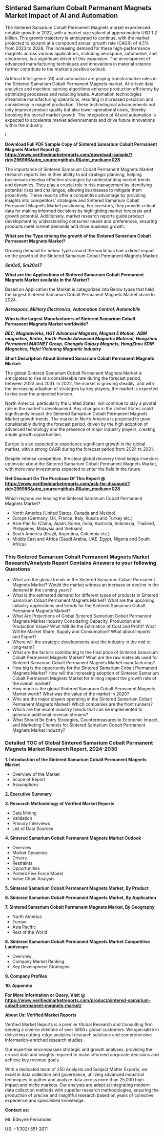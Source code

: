 <h2>Sintered Samarium Cobalt Permanent Magnets Market Impact of AI and Automation</h2><p>The Sintered Samarium Cobalt Permanent Magnets market experienced notable growth in 2022, with a market size valued at approximately USD 1.2 billion. This growth trajectory is anticipated to continue, with the market projected to expand at a compound annual growth rate (CAGR) of 4.5% from 2023 to 2028. The increasing demand for these high-performance magnets across various applications, including aerospace, automotive, and electronics, is a significant driver of this expansion. The development of advanced manufacturing techniques and innovations in material science further contribute to the market's positive outlook.</p><p>Artificial Intelligence (AI) and automation are playing transformative roles in the Sintered Samarium Cobalt Permanent Magnets market. AI-driven data analytics and machine learning algorithms enhance production efficiency by optimizing processes and reducing waste. Automation technologies streamline manufacturing operations, resulting in increased precision and consistency in magnet production. These technological advancements not only improve product quality but also lower operational costs, thereby boosting the overall market growth. The integration of AI and automation is expected to accelerate market advancements and drive future innovations within the industry.</p>t</p><p id="" class=""><strong>Download Full PDF Sample Copy of Sintered Samarium Cobalt Permanent Magnets Market Report @ <a href="https://www.verifiedmarketreports.com/download-sample/?rid=296986&utm_source=github-R&utm_medium=028" target="_blank">https://www.verifiedmarketreports.com/download-sample/?rid=296986&utm_source=github-R&utm_medium=028</a></strong></p><p>The importance of&nbsp;Sintered Samarium Cobalt Permanent Magnets Market research reports lies in their ability to aid strategic planning, helping businesses develop effective strategies by understanding market trends and dynamics. They play a crucial role in risk management by identifying potential risks and challenges, allowing businesses to mitigate them proactively. These reports offer a competitive advantage by providing insights into competitors' strategies and Sintered Samarium Cobalt Permanent Magnets Market positioning. For investors, they provide critical data for making informed decisions by highlighting market forecasts and growth potential. Additionally, market research reports guide product development by understanding consumer needs and preferences, ensuring products meet market demands and drive business growth.</p><p><strong>What are the&nbsp;Type driving the growth of the Sintered Samarium Cobalt Permanent Magnets Market?</strong></p><p id="" class="">Growing demand for below Type around the world has had a direct impact on the growth of the Sintered Samarium Cobalt Permanent Magnets Market:</p><em><strong>SmCo5, Sm2Co17</strong></em></p><strong>What are the&nbsp;Applications&nbsp;of Sintered Samarium Cobalt Permanent Magnets Market available in the Market?</strong></p><p id="" class="">Based on Application the Market is categorized into Below types that held the largest Sintered Samarium Cobalt Permanent Magnets Market share In 2024.</p><em><strong>Aerospace, Military Electronics, Automation Control, Automobile</strong></em></p><strong>Who is the largest Manufacturers of Sintered Samarium Cobalt Permanent Magnets Market worldwide?</strong></p><p><em><strong>BEC, Magnaworks, HGT Advanced Magnets, Magnet E Motion, ABM magnetics, Sintex, Earth-Panda Advanced Magnetic Material, Hangzhou Permanent MAGNET Group, Chengdu Galaxy Magnets, HangZhou SDM Magnetics, Hefei Yichuang Magnetic Industry</strong></em></p><p id="" class=""><strong>Short Description About Sintered Samarium Cobalt Permanent Magnets Market:</strong></p><p>The global Sintered Samarium Cobalt Permanent Magnets Market is anticipated to rise at a considerable rate during the forecast period, between 2023 and 2031. In 2022, the market is growing steadily, and with the increasing adoption of strategies by key players, the market is expected to rise over the projected horizon.</p><p>North America, particularly the United States, will continue to play a pivotal role in the market's development. Any changes in the United States could significantly impact the Sintered Samarium Cobalt Permanent Magnets Market growth trends. The market in North America is projected to grow considerably during the forecast period, driven by the high adoption of advanced technology and the presence of major industry players, creating ample growth opportunities.</p><p>Europe is also expected to experience significant growth in the global market, with a strong CAGR during the forecast period from 2024 to 2031.</p><p>Despite intense competition, the clear global recovery trend keeps investors optimistic about the Sintered Samarium Cobalt Permanent Magnets Market, with more new investments expected to enter the field in the future.</p><p id="" class=""><strong>Get Discount On The Purchase Of This Report @ <a href="https://www.verifiedmarketreports.com/ask-for-discount/?rid=296986&utm_source=github-R&utm_medium=028" target="_blank">https://www.verifiedmarketreports.com/ask-for-discount/?rid=296986&utm_source=github-R&utm_medium=028</a></strong></p>Which regions are leading the Sintered Samarium Cobalt Permanent Magnets Market?</p><ul><li>North America (United States, Canada and Mexico)</li><li>Europe (Germany, UK, France, Italy, Russia and Turkey etc.)</li><li>Asia-Pacific (China, Japan, Korea, India, Australia, Indonesia, Thailand, Philippines, Malaysia and Vietnam)</li><li>South America (Brazil, Argentina, Columbia etc.)</li><li>Middle East and Africa (Saudi Arabia, UAE, Egypt, Nigeria and South Africa)</li></ul><h3 id="" class="">This Sintered Samarium Cobalt Permanent Magnets Market Research/Analysis Report Contains Answers to your following Questions</h3><ul><li>What are the global trends in the Sintered Samarium Cobalt Permanent Magnets Market? Would the market witness an increase or decline in the demand in the coming years?</li><li>What is the estimated demand for different types of products in Sintered Samarium Cobalt Permanent Magnets Market? What are the upcoming industry applications and trends for the Sintered Samarium Cobalt Permanent Magnets Market?</li><li>What Are Projections of Global Sintered Samarium Cobalt Permanent Magnets Market Industry Considering Capacity, Production and Production Value? What Will Be the Estimation of Cost and Profit? What Will Be Market Share, Supply and Consumption? What about imports and Export?</li><li>Where will the strategic developments take the industry in the mid to long-term?</li><li>What are the factors contributing to the final price of Sintered Samarium Cobalt Permanent Magnets Market? What are the raw materials used for Sintered Samarium Cobalt Permanent Magnets Market manufacturing?</li><li>How big is the opportunity for the Sintered Samarium Cobalt Permanent Magnets Market? How will the increasing adoption of Sintered Samarium Cobalt Permanent Magnets Market for mining impact the growth rate of the overall market?</li><li>How much is the global Sintered Samarium Cobalt Permanent Magnets Market worth? What was the value of the market In 2020?</li><li>Who are the major players operating in the Sintered Samarium Cobalt Permanent Magnets Market? Which companies are the front runners?</li><li>Which are the recent industry trends that can be implemented to generate additional revenue streams?</li><li>What Should Be Entry Strategies, Countermeasures to Economic Impact, and Marketing Channels for Sintered Samarium Cobalt Permanent Magnets Market Industry?</li></ul><h3 id="" class="">Detailed TOC of Global Sintered Samarium Cobalt Permanent Magnets Market Research Report, 2024-2030</h3><p id="" class=""><strong>1. Introduction of the Sintered Samarium Cobalt Permanent Magnets Market</strong></p><ul><li>Overview of the Market</li><li>Scope of Report</li><li>Assumptions</li></ul><p id="" class=""><strong>2. Executive Summary</strong></p><p id="" class=""><strong>3. Research Methodology of Verified Market Reports</strong></p><ul><li>Data Mining</li><li>Validation</li><li>Primary Interviews</li><li>List of Data Sources</li></ul><p id="" class=""><strong>4. Sintered Samarium Cobalt Permanent Magnets Market Outlook</strong></p><ul><li>Overview</li><li>Market Dynamics</li><li>Drivers</li><li>Restraints</li><li>Opportunities</li><li>Porters Five Force Model</li><li>Value Chain Analysis</li></ul><p id="" class=""><strong>5. Sintered Samarium Cobalt Permanent Magnets Market, By Product</strong></p><p id="" class=""><strong>6. Sintered Samarium Cobalt Permanent Magnets Market, By Application</strong></p><p id="" class=""><strong>7. Sintered Samarium Cobalt Permanent Magnets Market, By Geography</strong></p><ul><li>North America</li><li>Europe</li><li>Asia Pacific</li><li>Rest of the World</li></ul><p id="" class=""><strong>8. Sintered Samarium Cobalt Permanent Magnets Market Competitive Landscape</strong></p><ul><li>Overview</li><li>Company Market Ranking</li><li>Key Development Strategies</li></ul><p id="" class=""><strong>9. Company Profiles</strong></p><p id="" class=""><strong>10. Appendix</strong></p><p id="" class=""><strong>For More Information or Query, Visit @ <a href="https://www.verifiedmarketreports.com/product/sintered-samarium-cobalt-permanent-magnets-market/" target="_blank">https://www.verifiedmarketreports.com/product/sintered-samarium-cobalt-permanent-magnets-market/</a></strong></p><p id="" class=""><strong>About Us: Verified Market Reports</strong></p><p id="" class="">Verified Market Reports is a premier Global Research and Consulting firm serving a diverse clientele of over 5000+ global customers. We specialize in delivering cutting-edge analytical research solutions and comprehensive information-enriched research studies.</p><p id="" class="">Our expertise encompasses strategic and growth analyses, providing the crucial data and insights required to make informed corporate decisions and achieve key revenue goals.</p><p id="" class="">With a dedicated team of 250 Analysts and Subject Matter Experts, we excel in data collection and governance, utilizing advanced industrial techniques to gather and analyze data across more than 25,000 high-impact and niche markets. Our analysts are adept at integrating modern data collection methods with superior research methodologies, ensuring the production of precise and insightful research based on years of collective experience and specialized knowledge.</p><p id="" class=""><strong>Contact us:</strong></p><p id="" class="">Mr. Edwyne Fernandes</p><p id="" class="">US: +1(302) 551-2611</p>